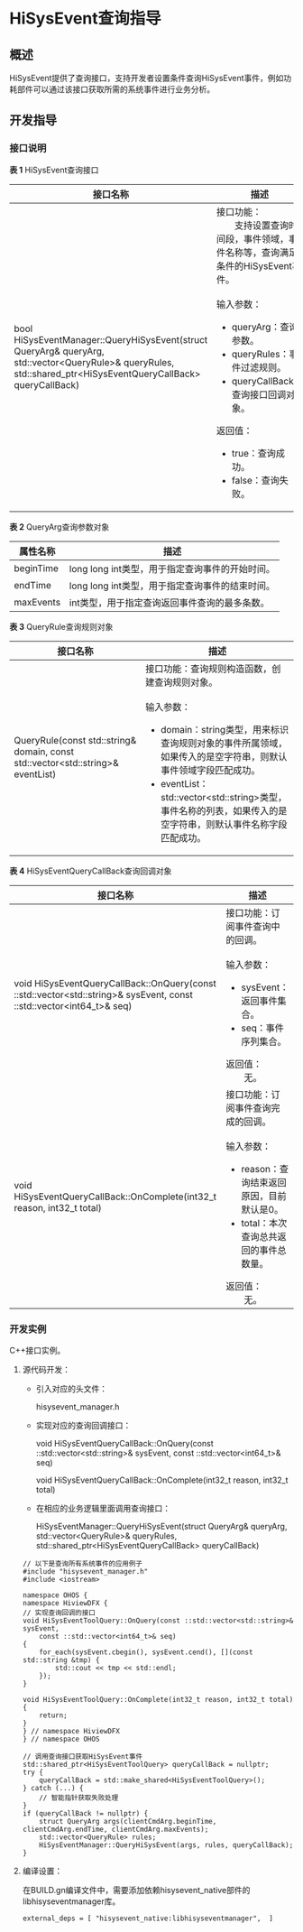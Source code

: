 # HiSysEvent查询指导<a name="ZH-CN_TOPIC_0000001231455461"></a>


## 概述<a name="section279684125212"></a>

HiSysEvent提供了查询接口，支持开发者设置条件查询HiSysEvent事件，例如功耗部件可以通过该接口获取所需的系统事件进行业务分析。

## 开发指导<a name="section315316761113"></a>

### 接口说明<a name="section03869128521"></a>

**表 1**  HiSysEvent查询接口

| 接口名称 | 描述  |
| -------- | --------- |
| bool HiSysEventManager::QueryHiSysEvent(struct QueryArg&amp; queryArg, std::vector&lt;QueryRule&gt;&amp; queryRules, std::shared_ptr&lt;HiSysEventQueryCallBack&gt; queryCallBack) | 接口功能：<br>&emsp;&emsp;支持设置查询时间段，事件领域，事件名称等，查询满足条件的HiSysEvent事件。<br><br>输入参数：<ul><li>queryArg：查询参数。</li><li>queryRules：事件过滤规则。</li><li>queryCallBack：查询接口回调对象。</li></ul>返回值：<ul><li>true：查询成功。</li><li>false：查询失败。</li></ul> |


**表 2**  QueryArg查询参数对象

| 属性名称 | 描述  |
| -------- | --------- |
| beginTime | long long int类型，用于指定查询事件的开始时间。 |
| endTime | long long int类型，用于指定查询事件的结束时间。 |
| maxEvents | int类型，用于指定查询返回事件查询的最多条数。 |

**表 3**  QueryRule查询规则对象

| 接口名称 | 描述  |
| -------- | --------- |
| QueryRule(const std::string& domain, const std::vector&lt;std::string&gt;& eventList) | 接口功能：查询规则构造函数，创建查询规则对象。<br><br>输入参数：<ul><li>domain：string类型，用来标识查询规则对象的事件所属领域，如果传入的是空字符串，则默认事件领域字段匹配成功。</li><li>eventList：std::vector&lt;std::string&gt;类型，事件名称的列表，如果传入的是空字符串，则默认事件名称字段匹配成功。</li></ul> |

**表 4**  HiSysEventQueryCallBack查询回调对象

| 接口名称 | 描述  |
| -------- | --------- |
| void HiSysEventQueryCallBack::OnQuery(const ::std::vector&lt;std::string&gt;&amp; sysEvent, const ::std::vector&lt;int64_t&gt;&amp; seq) | 接口功能：订阅事件查询中的回调。<br><br>输入参数：<ul><li>sysEvent：返回事件集合。</li><li>seq：事件序列集合。</li></ul>返回值：<br>&emsp;&emsp;无。 |
| void HiSysEventQueryCallBack::OnComplete(int32_t reason, int32_t total) | 接口功能：订阅事件查询完成的回调。<br><br>输入参数：<ul><li>reason：查询结束返回原因，目前默认是0。</li><li>total：本次查询总共返回的事件总数量。</li></ul>返回值：<br>&emsp;&emsp;无。 |

### 开发实例<a name="section14286111855212"></a>

C++接口实例。

1.  源代码开发：

    -   引入对应的头文件：

        hisysevent\_manager.h

    -   实现对应的查询回调接口：

        void HiSysEventQueryCallBack::OnQuery\(const ::std::vector&lt;std::string&gt;& sysEvent, const ::std::vector<int64\_t\>& seq\)

        void HiSysEventQueryCallBack::OnComplete\(int32\_t reason, int32\_t total\)

    -   在相应的业务逻辑里面调用查询接口：

        HiSysEventManager::QueryHiSysEvent\(struct QueryArg& queryArg, std::vector<QueryRule\>& queryRules, std::shared\_ptr<HiSysEventQueryCallBack\> queryCallBack\)


    ```
    // 以下是查询所有系统事件的应用例子
    #include "hisysevent_manager.h"
    #include <iostream>
    
    namespace OHOS {
    namespace HiviewDFX {
    // 实现查询回调的接口
    void HiSysEventToolQuery::OnQuery(const ::std::vector<std::string>& sysEvent,
        const ::std::vector<int64_t>& seq)
    {
        for_each(sysEvent.cbegin(), sysEvent.cend(), [](const std::string &tmp) {
            std::cout << tmp << std::endl;
        });
    }
    
    void HiSysEventToolQuery::OnComplete(int32_t reason, int32_t total)
    {
        return;
    }
    } // namespace HiviewDFX
    } // namespace OHOS
    
    // 调用查询接口获取HiSysEvent事件
    std::shared_ptr<HiSysEventToolQuery> queryCallBack = nullptr;
    try {
        queryCallBack = std::make_shared<HiSysEventToolQuery>();
    } catch (...) {
        // 智能指针获取失败处理
    }
    if (queryCallBack != nullptr) {
        struct QueryArg args(clientCmdArg.beginTime, clientCmdArg.endTime, clientCmdArg.maxEvents);
        std::vector<QueryRule> rules;
        HiSysEventManager::QueryHiSysEvent(args, rules, queryCallBack);
    }
    ```

2.  编译设置：

    在BUILD.gn编译文件中，需要添加依赖hisysevent\_native部件的libhisyseventmanager库。

    ```
    external_deps = [ "hisysevent_native:libhisyseventmanager",  ]
    ```


